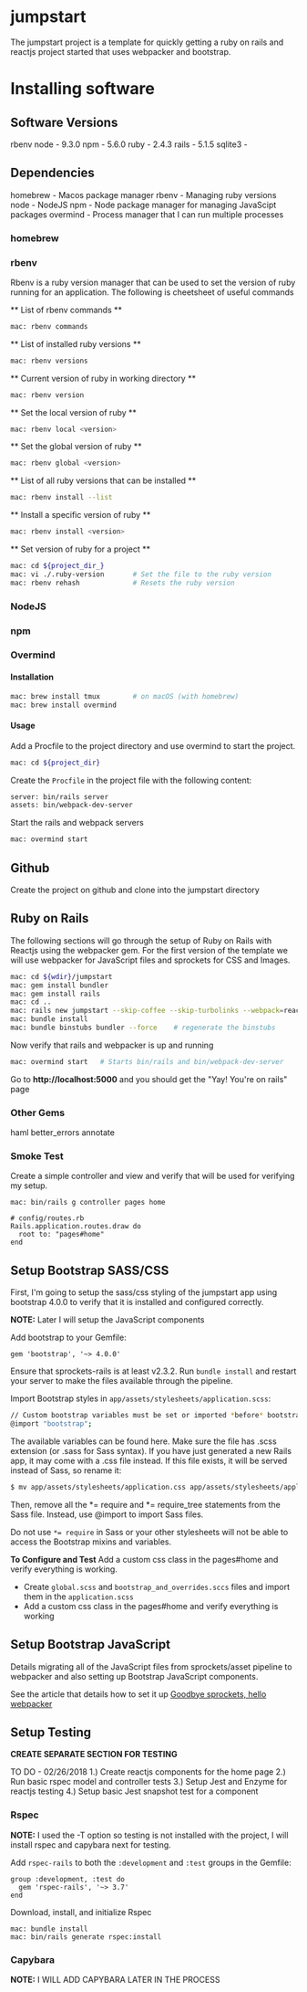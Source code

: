 # jumpstart
The jumpstart project is a template for quickly getting a ruby on rails and 
reactjs project started that uses webpacker and bootstrap.

# Installing software
## Software Versions
rbenv
node      - 9.3.0
npm       - 5.6.0
ruby      - 2.4.3
rails     - 5.1.5
sqlite3   - 
## Dependencies
homebrew  - Macos package manager
rbenv     - Managing ruby versions 
node      - NodeJS
npm       - Node package manager for managing JavaScipt packages
overmind  - Process manager that I can run multiple processes

### homebrew

### rbenv
Rbenv is a ruby version manager that can be used to set the version of ruby
running for an application. The following is cheetsheet of useful commands

** List of rbenv commands **
```bash
mac: rbenv commands
```

** List of installed ruby versions **
```bash
mac: rbenv versions
```

** Current version of ruby in working directory **
```bash
mac: rbenv version
```

** Set the local version of ruby **
```bash
mac: rbenv local <version>
```

** Set the global version of ruby **
```bash
mac: rbenv global <version>
```

** List of all ruby versions that can be installed **
```bash
mac: rbenv install --list
```

** Install a specific version of ruby **
```bash
mac: rbenv install <version>
```

** Set version of ruby for a project **
```bash
mac: cd ${project_dir_}
mac: vi ./.ruby-version       # Set the file to the ruby version
mac: rbenv rehash             # Resets the ruby version
```

### NodeJS
### npm
### Overmind
#### Installation
```bash
mac: brew install tmux        # on macOS (with homebrew)
mac: brew install overmind
```

#### Usage
Add a Procfile to the project directory and use overmind to start the project.
```bash
mac: cd ${project_dir}
```

Create the ```Procfile``` in the project file with the following content:
```bash
server: bin/rails server
assets: bin/webpack-dev-server
```

Start the rails and webpack servers
```bash
mac: overmind start
```

## Github
Create the project on github and clone into the jumpstart directory

## Ruby on Rails
The following sections will go through the setup of Ruby on Rails with Reactjs
using the webpacker gem. For the first version of the template we will use
webpacker for JavaScript files and sprockets for CSS and Images.

```bash
mac: cd ${wdir}/jumpstart
mac: gem install bundler
mac: gem install rails
mac: cd ..
mac: rails new jumpstart --skip-coffee --skip-turbolinks --webpack=react -T
mac: bundle install
mac: bundle binstubs bundler --force    # regenerate the binstubs
```

Now verify that rails and webpacker is up and running
```bash
mac: overmind start   # Starts bin/rails and bin/webpack-dev-server
```

Go to **http://localhost:5000** and you should get the "Yay! You're on rails" 
page

### Other Gems
haml
better_errors
annotate

### Smoke Test
Create a simple controller and view and verify that will be used for verifying
my setup.

```
mac: bin/rails g controller pages home
```

```
# config/routes.rb
Rails.application.routes.draw do
  root to: "pages#home"
end
```

## Setup Bootstrap SASS/CSS
First, I'm going to setup the sass/css styling of the jumpstart app using 
bootstrap 4.0.0 to verify that it is installed and configured correctly. 

**NOTE:** Later I will setup the JavaScript components

Add bootstrap to your Gemfile:

```
gem 'bootstrap', '~> 4.0.0'
```

Ensure that sprockets-rails is at least v2.3.2. Run `bundle install` and 
restart your server to make the files available through the pipeline.

Import Bootstrap styles in `app/assets/stylesheets/application.scss`:

```bash
// Custom bootstrap variables must be set or imported *before* bootstrap.
@import "bootstrap";
```

The available variables can be found here. Make sure the file has .scss extension 
(or .sass for Sass syntax). If you have just generated a new Rails app, it may 
come with a .css file instead. If this file exists, it will be served instead 
of Sass, so rename it:

```bash
$ mv app/assets/stylesheets/application.css app/assets/stylesheets/application.scss
```
Then, remove all the *= require and *= require_tree statements from the Sass 
file. Instead, use @import to import Sass files.

Do not use `*= require` in Sass or your other stylesheets will not be able to 
access the Bootstrap mixins and variables.

**To Configure and Test**
Add a custom css class in the pages#home and verify everything is working.

* Create `global.scss` and `bootstrap_and_overrides.sccs` files and import them in the `application.scss`
* Add a custom css class in the pages#home and verify everything is working

## Setup Bootstrap JavaScript
Details migrating all of the JavaScript files from sprockets/asset pipeline 
to webpacker and also setting up Bootstrap JavaScript components.

See the article that details how to set it up
[Goodbye sprockets, hello webpacker](https://medium.com/@coorasse/goodbye-sprockets-welcome-webpacker-3-0-ff877fb8fa79)

## Setup Testing
**CREATE SEPARATE SECTION FOR TESTING**

TO DO - 02/26/2018
1.) Create reactjs components for the home page
2.) Run basic rspec model and controller tests
3.) Setup Jest and Enzyme for reactjs testing
4.) Setup basic Jest snapshot test for a component

### Rspec

**NOTE:** 
I used the -T option so testing is not installed with the project, I will install
rspec and capybara next for testing.

Add ```rspec-rails``` to both the ```:development``` and ```:test``` groups in the Gemfile:

```
group :development, :test do
  gem 'rspec-rails', '~> 3.7'
end
```

Download, install, and initialize Rspec

```
mac: bundle install
mac: bin/rails generate rspec:install
```

### Capybara
**NOTE:**
I WILL ADD CAPYBARA LATER IN THE PROCESS


